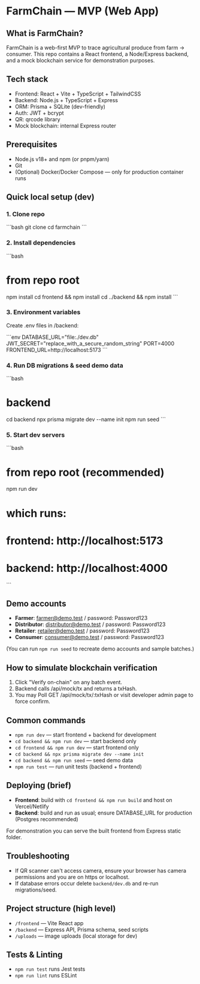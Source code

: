 
# FarmChain — MVP (Web App)

## What is FarmChain?
FarmChain is a web-first MVP to trace agricultural produce from farm → consumer. This repo contains a React frontend, a Node/Express backend, and a mock blockchain service for demonstration purposes.

## Tech stack
- Frontend: React + Vite + TypeScript + TailwindCSS
- Backend: Node.js + TypeScript + Express
- ORM: Prisma + SQLite (dev-friendly)
- Auth: JWT + bcrypt
- QR: qrcode library
- Mock blockchain: internal Express router

## Prerequisites
- Node.js v18+ and npm (or pnpm/yarn)
- Git
- (Optional) Docker/Docker Compose — only for production container runs

## Quick local setup (dev)

### 1. Clone repo
\`\`\`bash
git clone <repo-url>
cd farmchain
\`\`\`

### 2. Install dependencies
\`\`\`bash
# from repo root
npm install
cd frontend && npm install
cd ../backend && npm install
\`\`\`

### 3. Environment variables
Create .env files in /backend:

\`\`\`env
DATABASE_URL="file:./dev.db"
JWT_SECRET="replace_with_a_secure_random_string"
PORT=4000
FRONTEND_URL=http://localhost:5173
\`\`\`

### 4. Run DB migrations & seed demo data
\`\`\`bash
# backend
cd backend
npx prisma migrate dev --name init
npm run seed
\`\`\`

### 5. Start dev servers
\`\`\`bash
# from repo root (recommended)
npm run dev

# which runs:
# frontend: http://localhost:5173
# backend:  http://localhost:4000
\`\`\`

## Demo accounts

- **Farmer**: farmer@demo.test / password: Password123
- **Distributor**: distributor@demo.test / password: Password123
- **Retailer**: retailer@demo.test / password: Password123
- **Consumer**: consumer@demo.test / password: Password123

(You can run `npm run seed` to recreate demo accounts and sample batches.)

## How to simulate blockchain verification

1. Click "Verify on-chain" on any batch event.
2. Backend calls /api/mock/tx and returns a txHash.
3. You may Poll GET /api/mock/tx/:txHash or visit developer admin page to force confirm.

## Common commands

- `npm run dev` — start frontend + backend for development
- `cd backend && npm run dev` — start backend only
- `cd frontend && npm run dev` — start frontend only
- `cd backend && npx prisma migrate dev --name init`
- `cd backend && npm run seed` — seed demo data
- `npm run test` — run unit tests (backend + frontend)

## Deploying (brief)

- **Frontend**: build with `cd frontend && npm run build` and host on Vercel/Netlify
- **Backend**: build and run as usual; ensure DATABASE_URL for production (Postgres recommended)

For demonstration you can serve the built frontend from Express static folder.

## Troubleshooting

- If QR scanner can't access camera, ensure your browser has camera permissions and you are on https or localhost.
- If database errors occur delete `backend/dev.db` and re-run migrations/seed.

## Project structure (high level)

- `/frontend` — Vite React app
- `/backend` — Express API, Prisma schema, seed scripts
- `/uploads` — image uploads (local storage for dev)

## Tests & Linting

- `npm run test` runs Jest tests
- `npm run lint` runs ESLint
